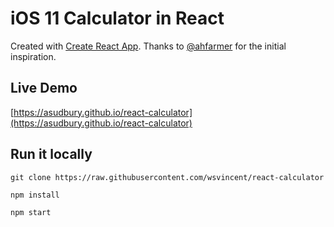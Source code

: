 # iOS 11 Calculator in React 

Created with [Create React App](https://github.com/facebookincubator/create-react-app). Thanks to [@ahfarmer](https://github.com/ahfarmer/calculator) for the initial inspiration.

Live Demo 
---
[https://asudbury.github.io/react-calculator](https://asudbury.github.io/react-calculator)

Run it locally
---
`git clone https://raw.githubusercontent.com/wsvincent/react-calculator`

`npm install`

`npm start`

